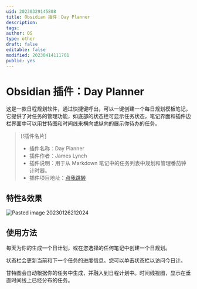 ```yaml
---
uid: 20230329145808
title: Obsidian 插件：Day Planner
description: 
tags: 
author: OS
type: other
draft: false
editable: false
modified: 20230414111701
public: yes
---
```


# Obsidian 插件：Day Planner

这是一款日程规划软件，通过快捷键呼出，可以一键创建一个每日规划模板笔记，它提供了对任务的管理功能，如底部的状态栏可显示任务状态，笔记界面和插件边栏界面中可以用甘特图和时间线来横向或纵向的展示你待办的任务。

> [!插件名片]
>
> - 插件名称：Day Planner
> - 插件作者：James Lynch
> - 插件说明：用于从 Markdown 笔记中的任务列表中规划和管理番茄钟计时器。
> - 插件项目地址：[点我跳转](https://github.com/lynchjames/obsidian-day-planner)

## 特性&效果

![Pasted image 20230126212024](https://s1.vika.cn/space/2023/03/15/1b65e37a6950491b88bbe1c5a6daae81)

## 使用方法

每天为你的生成一个日计划，或在您选择的任何笔记中创建一个日规划。

状态栏会更新当前和下一个任务的进度信息。您可以单击状态栏以访问今日计。

甘特图会自动根据你的任务中生成，并融入到日程计划中。时间线视图，显示在垂直时间线上已经分布的任务。
